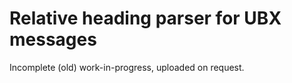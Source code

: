 # Relative heading parser for UBX messages

Incomplete (old) work-in-progress, uploaded on request.
